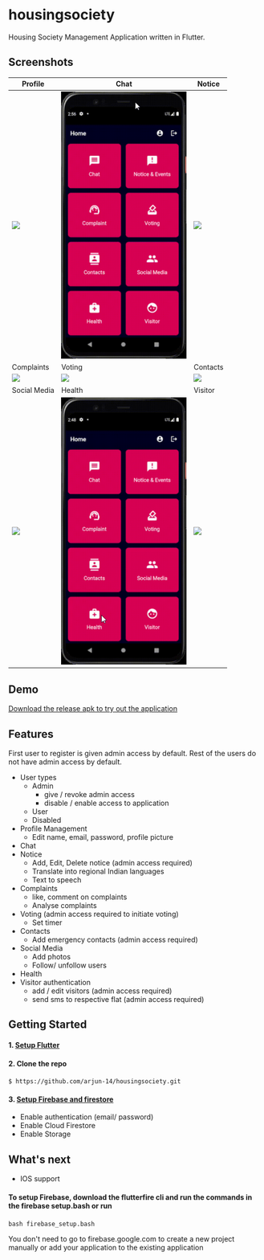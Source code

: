 # housingsociety

Housing Society Management Application written in Flutter.

## Screenshots
|Profile  									                    |Chat                                        |Notice                                        |
|-----------------------------------------------|--------------------------------------------|----------------------------------------------|
|<img src='screenshots/profile.gif' width='250'>|<img src='screenshots/chat.gif' width='250'>|<img src='screenshots/notice.gif' width='250'>|
|Complaints								                      |Voting                                      |Contacts                                        |
|<img src='screenshots/complaints.gif' width='250'>|<img src='screenshots/voting.gif' width='250'>|<img src='screenshots/contacts.gif' width='250'>|
|Social Media 									                   |Health                                        |Visitor                                        |
|<img src='screenshots/social.gif' width='250'>    |<img src='screenshots/health.gif' width='250'>|<img src='screenshots/visitor.gif' width='250'>|

## Demo
[Download the release apk to try out the application](https://github.com/arjun-14/housingsociety/releases/download/1.0.0/app-release.apk)
## Features
First user to register is given admin access by default. Rest of the users do not have admin access by default.
* User types
  * Admin
    * give / revoke admin access
    * disable / enable access to application
  * User
  * Disabled
* Profile Management
  * Edit name, email, password, profile picture
* Chat
* Notice
  * Add, Edit, Delete notice (admin access required)
  * Translate into regional Indian languages
  * Text to speech
* Complaints
  * like, comment on complaints
  * Analyse complaints
* Voting (admin access required to initiate voting)
  * Set timer
* Contacts
  * Add emergency contacts (admin access required)
* Social Media
  * Add photos
  * Follow/ unfollow users
* Health
* Visitor authentication
  * add / edit visitors (admin access required)
  * send sms to respective flat (admin access required)

## Getting Started

#### 1. [Setup Flutter](https://flutter.dev/docs/get-started/install)
#### 2. Clone the repo
```
$ https://github.com/arjun-14/housingsociety.git
```
#### 3. [Setup Firebase and firestore](https://firebase.google.com/)
* Enable authentication (email/ password)
* Enable Cloud Firestore
* Enable Storage

## What's next
* IOS support

#### To setup Firebase, download the flutterfire cli and run the commands in the firebase setup.bash or run

` bash firebase_setup.bash `

You don't need to go to firebase.google.com to create a new project manually or add your application to the existing application